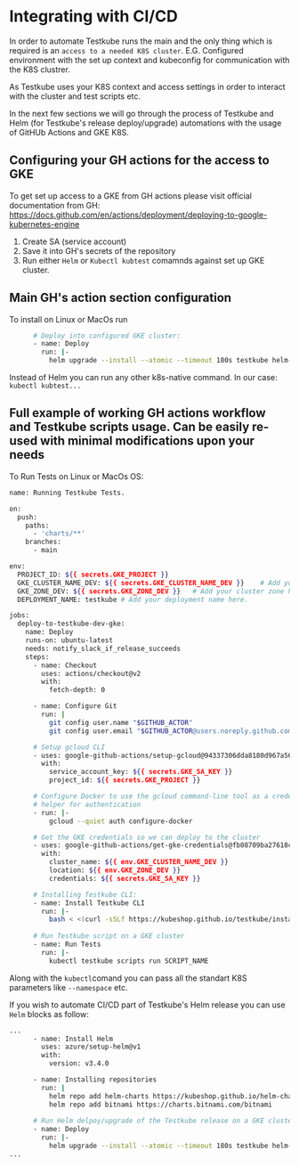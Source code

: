 # Integrating with CI/CD

In order to automate Testkube runs the main and the only thing which is required is an `access to a needed K8S cluster`. E.G. Configured environment with the set up context and kubeconfig for communication with the K8S clustrer.

As Testkube uses your K8S context and access settings in order to interact with the cluster and test scripts etc.

In the next few sections we will go through the process of Testkube and Helm (for Testkube's release deploy/upgrade) automations with the usage of GitHUb Actions and GKE K8S.

## Configuring your GH actions for the access to GKE

To get set up access to a GKE from GH actions please visit official documentation from GH: <https://docs.github.com/en/actions/deployment/deploying-to-google-kubernetes-engine>

1. Create SA (service account)
2. Save it into GH's secrets of the repository
3. Run either `Helm` or `Kubectl kubtest` comamnds against set up GKE cluster.

## Main GH's action section configuration

To install on Linux or MacOs run

```sh
      # Deploy into configured GKE cluster:
      - name: Deploy
        run: |-
          helm upgrade --install --atomic --timeout 180s testkube helm-charts/testkube --namespace testkube --create-namespace
```

Instead of Helm you can run any other k8s-native command. In our case: `kubectl kubtest...`

## Full example of working GH actions workflow and Testkube scripts usage. Can be easily re-used with minimal modifications upon your needs

To Run Tests on Linux or MacOs OS:

```sh
name: Running Testkube Tests.

on:
  push:
    paths:
      - 'charts/**'
    branches:
      - main

env:
  PROJECT_ID: ${{ secrets.GKE_PROJECT }}
  GKE_CLUSTER_NAME_DEV: ${{ secrets.GKE_CLUSTER_NAME_DEV }}    # Add your cluster name here.
  GKE_ZONE_DEV: ${{ secrets.GKE_ZONE_DEV }}   # Add your cluster zone here.
  DEPLOYMENT_NAME: testkube # Add your deployment name here.

jobs:
  deploy-to-testkube-dev-gke:
    name: Deploy
    runs-on: ubuntu-latest
    needs: notify_slack_if_release_succeeds
    steps:
      - name: Checkout
        uses: actions/checkout@v2
        with:
          fetch-depth: 0

      - name: Configure Git
        run: |
          git config user.name "$GITHUB_ACTOR"
          git config user.email "$GITHUB_ACTOR@users.noreply.github.com"

      # Setup gcloud CLI 
      - uses: google-github-actions/setup-gcloud@94337306dda8180d967a56932ceb4ddcf01edae7
        with:
          service_account_key: ${{ secrets.GKE_SA_KEY }}
          project_id: ${{ secrets.GKE_PROJECT }}

      # Configure Docker to use the gcloud command-line tool as a credential
      # helper for authentication
      - run: |-
          gcloud --quiet auth configure-docker

      # Get the GKE credentials so we can deploy to the cluster
      - uses: google-github-actions/get-gke-credentials@fb08709ba27618c31c09e014e1d8364b02e5042e
        with:
          cluster_name: ${{ env.GKE_CLUSTER_NAME_DEV }}
          location: ${{ env.GKE_ZONE_DEV }}
          credentials: ${{ secrets.GKE_SA_KEY }}

      # Installing Testkube CLI:
      - name: Install Testkube CLI
        run: |-
          bash < <(curl -sSLf https://kubeshop.github.io/testkube/install.sh )
          
      # Run Testkube script on a GKE cluster
      - name: Run Tests
        run: |-
          kubectl testkube scripts run SCRIPT_NAME
```

Along with the `kubectl`comand you can pass all the standart K8S parameters like `--namespace` etc.

If you wish to automate CI/CD part of Testkube's Helm release you can use `Helm` blocks as follow:

```sh
...
      - name: Install Helm
        uses: azure/setup-helm@v1
        with:
          version: v3.4.0

      - name: Installing repositories
        run: |
          helm repo add helm-charts https://kubeshop.github.io/helm-charts
          helm repo add bitnami https://charts.bitnami.com/bitnami
      
      # Run Helm delpoy/upgrade of the Testkube release on a GKE cluster
      - name: Deploy
        run: |-
          helm upgrade --install --atomic --timeout 180s testkube helm-charts/testkube --namespace testkube --create-namespace
...
```
